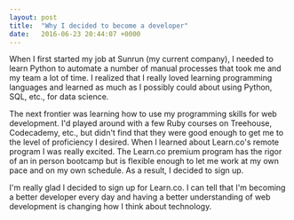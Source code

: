 ```yaml
---
layout: post
title:  "Why I decided to become a developer"
date:   2016-06-23 20:44:07 +0000
---
```



When I first started my job at Sunrun (my current company), I needed to learn Python to automate a number of manual processes that took me and my team a lot of time. I realized that I really loved learning programming languages and learned as much as I possibly could about using Python, SQL, etc., for data science.

The next frontier was learning how to use my programming skills for web development. I'd played around with a few Ruby courses on Treehouse, Codecademy, etc., but didn't find that they were good enough to get me to the level of proficiency I desired. When I learned about Learn.co's remote program I was really excited. The Learn.co premium program has the rigor of an in person bootcamp but is flexible enough to let me work at my own pace and on my own schedule. As a result, I decided to sign up.

I'm really glad I decided to sign up for Learn.co. I can tell that I'm becoming a better developer every day and having a better understanding of web development is changing how I think about technology.
